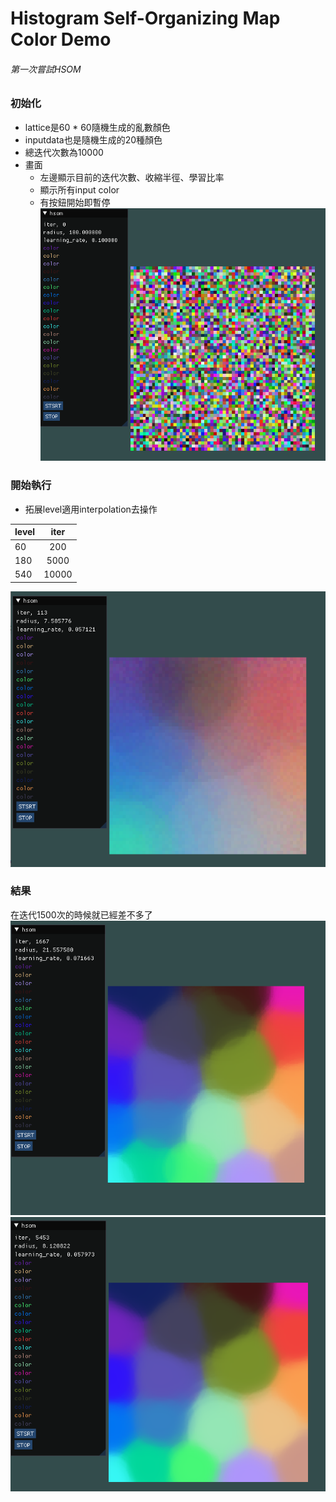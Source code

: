 # Histogram Self-Organizing Map Color Demo

###### 第一次嘗試HSOM ######

### 初始化
* lattice是60 * 60隨機生成的亂數顏色
* inputdata也是隨機生成的20種顏色
* 總迭代次數為10000
* 畫面
    * 左邊顯示目前的迭代次數、收縮半徑、學習比率
    * 顯示所有input color
    * 有按鈕開始即暫停
    ![](./image/start.png)
    
### 開始執行

* 拓展level適用interpolation去操作 


| level    | iter      |
| -------- |:---------:|
| 60       | 200       |
| 180      | 5000      |
| 540      | 10000     |


![](./image/mid.png)


### 結果

在迭代1500次的時候就已經差不多了
![](./image/mid1.png)
![](./image/end.png)


